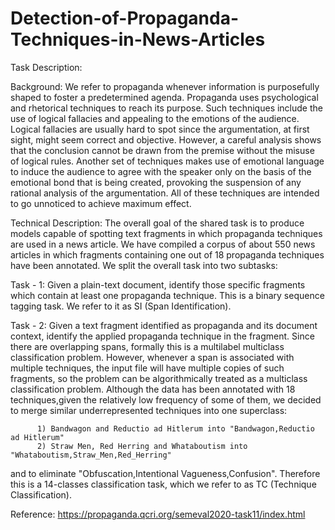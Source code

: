 # Detection-of-Propaganda-Techniques-in-News-Articles

Task Description:
    
Background: We refer to propaganda whenever information is purposefully shaped to foster a predetermined agenda. Propaganda uses psychological and rhetorical techniques to reach its purpose. Such techniques include the use of logical fallacies and appealing to the emotions of the audience. Logical fallacies are usually hard to spot since the argumentation, at first sight, might seem correct and objective. However, a careful analysis shows that the conclusion cannot be drawn from the premise without the misuse of logical rules. 
                Another set of techniques makes use of emotional language to induce the audience to agree with the speaker only on the basis of the emotional bond that is being created, provoking the suspension of any rational analysis of the argumentation. All of these techniques are intended to go unnoticed to achieve maximum effect.      

Technical Description: The overall goal of the shared task is to produce models capable of spotting text fragments in which propaganda techniques are used in a news article.
                                                We have compiled a corpus of about 550 news articles in which fragments containing one out of 18 propaganda techniques have been annotated. We split the overall task into two subtasks:

Task - 1:  Given a plain-text document, identify those specific fragments which contain at least one propaganda technique. This is a binary sequence tagging task. We refer to it as SI (Span Identification). 

Task - 2: Given a text fragment identified as propaganda and its document context, identify the applied propaganda technique in the fragment. Since there are overlapping spans, formally this is a multilabel multiclass classification problem. However, whenever a span is associated with multiple techniques, the input file will have multiple copies of such fragments, so the problem can be algorithmically treated as a multiclass classification problem. Although the data has been annotated with 18 techniques,given the relatively low frequency of some of them, we decided to merge similar underrepresented techniques into one superclass:                 

          1) Bandwagon and Reductio ad Hitlerum into "Bandwagon,Reductio ad Hitlerum"                     
          2) Straw Men, Red Herring and Whataboutism into "Whataboutism,Straw_Men,Red_Herring"
          
and to eliminate "Obfuscation,Intentional Vagueness,Confusion". Therefore this is a 14-classes classification task, which we refer to as TC (Technique Classification).                 
            
Reference: https://propaganda.qcri.org/semeval2020-task11/index.html
